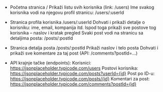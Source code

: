 - Početna stranica /
  Prikaži listu svih korisnika (link: /users)
  Ime svakog korisnika vodi na njegovu profil stranicu: /users/:userId

- Stranica profila korisnika /users/:userId
  Dohvati i prikaži detalje o korisniku: ime, email, kompanija itd.
  Ispod toga prikaži sve postove tog korisnika – naslov i kratak pregled
  Svaki post vodi na stranicu sa detaljima posta: /posts/:postId

- Stranica detalja posta /posts/:postId
  Prikaži naslov i telo posta
  Dohvati i prikaži sve komentare za taj post
  (API: /comments?postId=...)

- API krajnje tačke (endpoints):
  Korisnici: https://jsonplaceholder.typicode.com/users
  Postovi korisnika: https://jsonplaceholder.typicode.com/posts?userId={id}
  Post po ID-u: https://jsonplaceholder.typicode.com/posts/{id}
  Komentari za post: https://jsonplaceholder.typicode.com/comments?postId={id}

